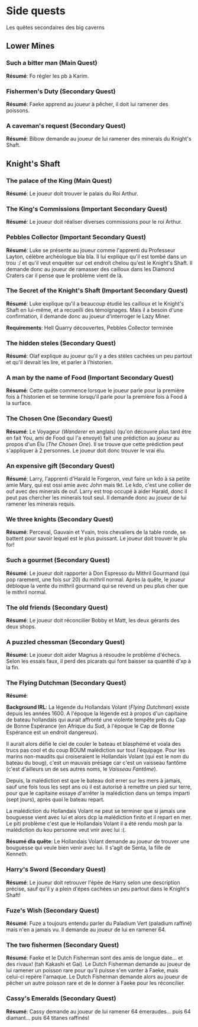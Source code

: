 # Side quests

Les quêtes secondaires des big caverns

## Lower Mines

### Such a bitter man (Main Quest)
**Résumé**: Fo régler les pb à Karim.

### Fishermen's Duty (Secondary Quest)
**Résumé**: Faeke apprend au joueur à pêcher, il doit lui ramener des poissons.

### A caveman's request (Secondary Quest)
**Résumé**: Bibow demande au joueur de lui ramener des minerais du Knight's Shaft.

## Knight's Shaft

### The palace of the King (Main Quest)
**Résumé**: Le joueur doit trouver le palais du Roi Arthur.

### The King's Commissions (Important Secondary Quest)
**Résumé**: Le joueur doit réaliser diverses commissions pour le roi Arthur.

### Pebbles Collector (Important Secondary Quest)
**Résumé**: Luke se présente au joueur comme l'apprenti du Professeur Layton, célèbre archéologue bla bla. Il lui explique qu'il est tombé dans un trou :/ et qu'il veut enquêter sur cet endroit chelou qu'est le Knight's Shaft. Il demande donc au joueur de ramasser des cailloux dans les Diamond Craters car il pense que le problème vient de là.

### The Secret of the Knight's Shaft (Important Secondary Quest)
**Résumé**: Luke explique qu'il a beaucoup étudié les cailloux et le Knight's Shaft en lui-même, et a recueilli des témoignages. Mais il a besoin d'une confirmation, il demande donc au joueur d'interroger le Lazy Miner.

**Requirements**: Hell Quarry découvertes, Pebbles Collector terminée

### The hidden steles (Secondary Quest)
**Résumé**: Olaf explique au joueur qu'il y a des stèles cachées un peu partout et qu'il devrait les lire, et parler à l'historien.

### A man by the name of Food (Important Secondary Quest)
**Résumé**: Cette quête commence lorsque le joueur parle pour la première fois à l'historien et se termine lorsqu'il parle pour la première fois à Food à la surface.

### The Chosen One (Secondary Quest)
**Résumé**: Le Voyageur (*Wanderer* en anglais) (qu'on découvre plus tard être en fait You, ami de Food qui l'a envoyé) fait une prédiction au joueur au propos d'un Élu (*The Chosen One*). Il se trouve que cette prédiction peut s'appliquer à 2 personnes. Le joueur doit donc trouver le vrai élu.

### An expensive gift (Secondary Quest)
**Résumé**: Larry, l'apprenti d'Harald le Forgeron, veut faire un kdo à sa petite amie Mary, qui est ossi amie avec John mais tkt. Le kdo, c'est une collier de ouf avec des minerais de ouf. Larry est trop occupé à aider Harald, donc il peut pas chercher les minerais tout seul. Il demande donc au joueur de lui ramener les minerais requis.

### We three knights (Secondary Quest)
**Résumé**: Perceval, Gauvain et Yvain, trois chevaliers de la table ronde, se battent pour savoir lequel est le plus puissant. Le joueur doit trouver le plu for!

### Such a gourmet (Secondary Quest)
**Résumé**: Le joueur doit rapporter à Don Espresso du Mithril Gourmand (qui pop rarement, une fois sur 20) du mithril normal. Après la quête, le joueur débloque la vente du mithril gourmand qui se revend un peu plus cher que le mithril normal.

### The old friends (Secondary Quest)
**Résumé**: Le joueur doit réconcilier Bobby et Matt, les deux gérants des deux shops.

### A puzzled chessman (Secondary Quest)
**Résumé**: Le joueur doit aider Magnus à résoudre le problème d'échecs. Selon les essais faux, il perd des picarats qui font baisser sa quantité d'xp à la fin.

### The Flying Dutchman (Secondary Quest)
**Résumé**:

**Background IRL**: La légende du Hollandais Volant (*Flying Dutchman*) existe depuis les années 1600. A l'époque la légende est à propos d'un capitaine de bateau hollandais qui aurait affronté une violente tempête près du Cap de Bonne Espérance (en Afrique du Sud, à l'époque le Cap de Bonne Espérance est un endroit dangereux). 

Il aurait alors défié le ciel de couler le bateau et blasphémé et voala des trucs pas cool et du coup BOUM malédiction sur tout l'équipage. Pour les marins non-maudits qui croiseraient le Hollandais Volant (qui est le nom du bateau du boug), c'est un mauvais présage car c'est un vaisseau fantôme (c'est d'ailleurs un de ses autres noms, le *Vaisseau Fantôme*). 

Depuis, la malédiction est que le bateau doit errer sur les mers à jamais, sauf une fois tous les sept ans où il est autorisé à remettre un pied sur terre, pour que le capitaine essaye d'arrêter la malédiction dans un temps imparti (sept jours), après quoi le bateau repart. 

La malédiction du Hollandais Volant ne peut se terminer que si jamais une bouguesse vient avec lui et alors dcp la malédiction finito et il repart en mer. Le piti problème c'est que le Hollandais Volant il a été rendu mosh par la malédiction du kou personne veut vnir avec lui :(.

**Résumé dla quête**: Le Hollandais Volant demande au joueur de trouver une bouguesse qui veule bien venir avec lui. Il s'agit de Senta, la fille de Kenneth.

### Harry's Sword (Secondary Quest)

**Résumé**: Le joueur doit retrouver l'épée de Harry selon une description précise, sauf qu'il y a plein d'épes cachées un peu partout dans le Knight's Shaft!

### Fuze's Wish (Secondary Quest)

**Résumé**: Fuze a toujours entendu parler du Paladium Vert (paladium raffiné) mais n'en a jamais vu. Il demande au joueur de lui en ramener 64.

### The two fishermen (Secondary Quest)

**Résumé**: Faeke et le Dutch Fisherman sont des amis de longue date... et des rivaux! (tah Kakashi et Gai). Le Dutch Fisherman demande au joueur de lui ramener un poisson rare pour qu'il puisse s'en vanter à Faeke, mais celui-ci repère l'arnaque. Le Dutch Fisherman demande alors au joueur de pêcher un autre poisson rare et de le donner à Faeke pour les réconcilier.

### Cassy's Emeralds (Secondary Quest)

**Résumé**: Cassy demande au joueur de lui ramener 64 émeraudes... puis 64 diamant... puis 64 titanes raffinés!

